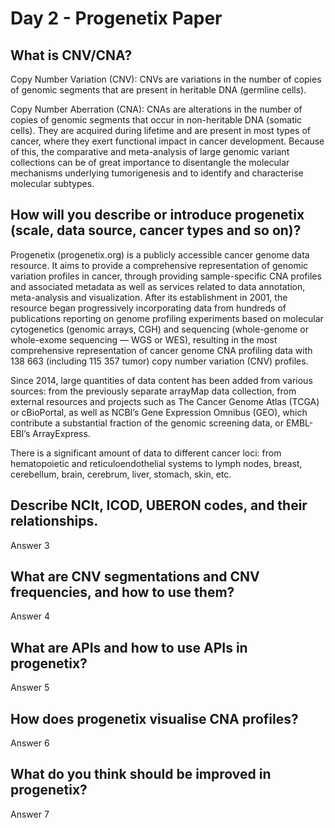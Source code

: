 # **Day 2 - Progenetix Paper**
 
## **What is CNV/CNA?**

Copy Number Variation (CNV): CNVs are variations in the number of copies of genomic segments that are present in heritable DNA (germline cells).

Copy Number Aberration (CNA): CNAs are alterations in the number of copies of genomic segments that occur in non-heritable DNA (somatic cells). They are acquired during lifetime and are present in most types of cancer, where they exert functional impact in cancer development.
Because of this, the comparative and meta-analysis of large genomic variant collections can be of great importance to disentangle the molecular mechanisms underlying tumorigenesis and to identify and characterise molecular subtypes.

## **How will you describe or introduce progenetix (scale, data source, cancer types and so on)?**

Progenetix (progenetix.org) is a publicly accessible cancer genome data resource. It aims to provide a comprehensive representation of genomic variation profiles in cancer, through providing sample-specific CNA profiles and associated metadata as well as services related to data annotation, meta-analysis and visualization.
After its establishment in 2001, the resource began progressively incorporating data from hundreds of publications reporting on genome profiling experiments based on molecular cytogenetics (genomic arrays, CGH) and sequencing (whole-genome or whole-exome sequencing — WGS or WES), resulting in the most comprehensive representation of cancer genome CNA profiling data with 138 663 (including 115 357 tumor) copy number variation (CNV) profiles.

Since 2014, large quantities of data content has been added from various sources: from the previously separate arrayMap data collection, from external resources and projects such as The Cancer Genome Atlas (TCGA) or cBioPortal, as well as NCBI’s Gene Expression Omnibus (GEO), which contribute a substantial fraction of the genomic screening data, or EMBL-EBI’s ArrayExpress.

There is a significant amount of data to different cancer loci: from hematopoietic and reticuloendothelial systems to lymph nodes, breast, cerebellum, brain, cerebrum, liver, stomach, skin, etc.

## **Describe NCIt, ICOD, UBERON codes, and their relationships.**

Answer 3

## **What are CNV segmentations and CNV frequencies, and how to use them?**

Answer 4

## **What are APIs and how to use APIs in progenetix?**

Answer 5

## **How does progenetix visualise CNA profiles?**

Answer 6

## **What do you think should be improved in progenetix?**

Answer 7

